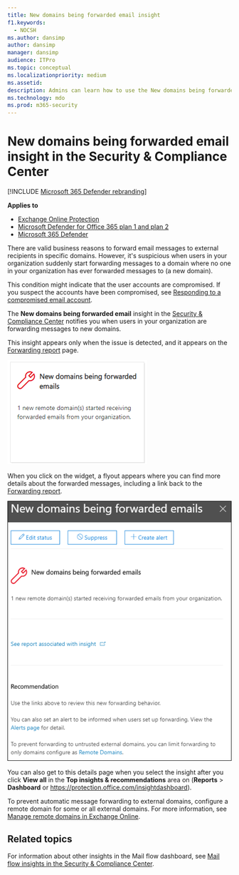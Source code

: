 ```yaml
---
title: New domains being forwarded email insight
f1.keywords: 
  - NOCSH
ms.author: dansimp
author: dansimp
manager: dansimp
audience: ITPro
ms.topic: conceptual
ms.localizationpriority: medium
ms.assetid: 
description: Admins can learn how to use the New domains being forwarded email insight in the Mail flow dashboard in the Security & Compliance Center to investigate when their users are forwarding messages to external domains that have never been been forwarded to.
ms.technology: mdo
ms.prod: m365-security
---
```


# New domains being forwarded email insight in the Security & Compliance Center

[!INCLUDE [Microsoft 365 Defender rebranding](../includes/microsoft-defender-for-office.md)]

**Applies to**
- [Exchange Online Protection](exchange-online-protection-overview.md)
- [Microsoft Defender for Office 365 plan 1 and plan 2](defender-for-office-365.md)
- [Microsoft 365 Defender](../defender/microsoft-365-defender.md)

There are valid business reasons to forward email messages to external recipients in specific domains. However, it's suspicious when users in your organization suddenly start forwarding messages to a domain where no one in your organization has ever forwarded messages to (a new domain).

This condition might indicate that the user accounts are compromised. If you suspect the accounts have been compromised, see [Responding to a compromised email account](responding-to-a-compromised-email-account.md).

The **New domains being forwarded email** insight in the [Security & Compliance Center](https://protection.office.com) notifies you when users in your organization are forwarding messages to new domains.

This insight appears only when the issue is detected, and it appears on the [Forwarding report](view-mail-flow-reports.md#forwarding-report) page.

![New domains being forwarded email insight.](../../media/mfi-new-domains-being-forwarded.png)

When you click on the widget, a flyout appears where you can find more details about the forwarded messages, including a link back to the [Forwarding report](view-mail-flow-reports.md#forwarding-report).

![Details flyout that appears after clicking on the New domains being forwarded email insight.](../../media/mfi-new-domains-being-forwarded-details.png)

You can also get to this details page when you select the insight after you click **View all** in the **Top insights & recommendations** area on (**Reports** \> **Dashboard** or <https://protection.office.com/insightdashboard>).

To prevent automatic message forwarding to external domains, configure a remote domain for some or all external domains. For more information, see [Manage remote domains in Exchange Online](/Exchange/mail-flow-best-practices/remote-domains/manage-remote-domains).

## Related topics

For information about other insights in the Mail flow dashboard, see [Mail flow insights in the Security & Compliance Center](mail-flow-insights-v2.md).
